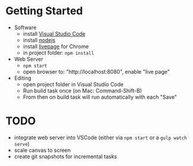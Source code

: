 # Getting Started
* Software
	* install [Visual Studio Code](https://code.visualstudio.com/)
	* install [nodejs](https://nodejs.org/en/)
	* install [livepage](https://chrome.google.com/webstore/detail/livepage/pilnojpmdoofaelbinaeodfpjheijkbh?hl=en) for Chrome
	* in project folder: `npm install`
* Web Server
	* `npm start`
	* open browser to: "http://localhost:8080", enable "live page"
* Editing
	* open project folder in Visual Studio Code
	* Run build task once (on Mac: Command-Shift-B)
	* From then on build task will run automatically with each "Save" 
	
# TODO
* integrate web server into VSCode (either via `npm start` or a `gulp watch serve`)
* scale canvas to screen
* create git snapshots for incremental tasks